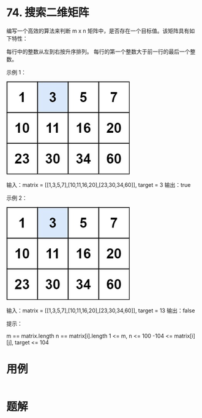 # 74. 搜索二维矩阵
编写一个高效的算法来判断 m x n 矩阵中，是否存在一个目标值。该矩阵具有如下特性：

每行中的整数从左到右按升序排列。
每行的第一个整数大于前一行的最后一个整数。
 

示例 1：

![](./q74_1.jpg)

输入：matrix = [[1,3,5,7],[10,11,16,20],[23,30,34,60]], target = 3
输出：true

示例 2：

![](./q74_1.jpg)

输入：matrix = [[1,3,5,7],[10,11,16,20],[23,30,34,60]], target = 13
输出：false
 

提示：

m == matrix.length
n == matrix[i].length
1 <= m, n <= 100
-104 <= matrix[i][j], target <= 104


# 用例
```

```

# 题解